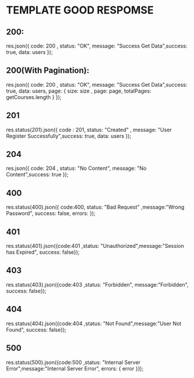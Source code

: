 # TEMPLATE GOOD RESPOMSE

## 200:

res.json({ code: 200 , status: "OK", message: "Success Get Data",success: true, data: users });

## 200(With Pagination):

res.json({ code: 200 , status: "OK", message: "Success Get Data",success: true, data: users, page: { size: size , page: page, totalPages: getCourses.length } });

## 201

res.status(201).json({ code : 201, status: "Created" , message: "User Register Successfully",success: true, data: users });

## 204

res.json({ code: 204 , status: "No Content", message: "No Content",success: true });

## 400

res.status(400).json({ code:400, status: "Bad Request" ,message:"Wrong Password", success: false, errors: });

## 401

res.status(401).json({code:401 ,status: "Unauthorized",message:"Session has Expired", success: false});

## 403

res.status(403).json({code:403 ,status: "Forbidden", message:"Forbidden", success: false});

## 404

res.status(404).json({code:404 ,status: "Not Found",message:"User Not Found", success: false});

## 500

res.status(500).json({code:500 ,status: "Internal Server Error",message:"Internal Server Error", errors: { error }});
